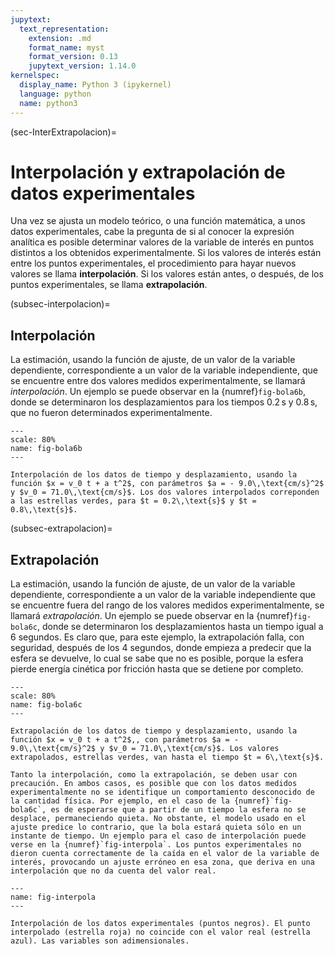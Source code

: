 ```yaml
---
jupytext:
  text_representation:
    extension: .md
    format_name: myst
    format_version: 0.13
    jupytext_version: 1.14.0
kernelspec:
  display_name: Python 3 (ipykernel)
  language: python
  name: python3
---
```


(sec-InterExtrapolacion)=
# Interpolación y extrapolación de datos experimentales

Una vez se ajusta un modelo teórico, o una función matemática, a unos datos experimentales, cabe la pregunta de si al conocer la expresión analítica es posible determinar valores de la variable de interés en puntos distintos a los obtenidos experimentalmente. Si los valores de interés están entre los puntos experimentales, el procedimiento para hayar nuevos valores se llama **interpolación**. Si los valores están antes, o después, de los puntos experimentales, se llama **extrapolación**.

(subsec-interpolacion)=
## Interpolación

La estimación, usando la función de ajuste, de un valor de la variable dependiente, correspondiente a un valor de la variable independiente, que se encuentre entre dos valores medidos experimentalmente, se llamará *interpolación*. Un ejemplo se puede observar en la {numref}`fig-bola6b`, donde se determinaron los desplazamientos para los tiempos $0.2\,\text{s}$ y $0.8\,\text{s}$, que no fueron determinados experimentalmente.

```{figure} imagenes/bola6b.png
---
scale: 80%
name: fig-bola6b
---

Interpolación de los datos de tiempo y desplazamiento, usando la función $x = v_0 t + a t^2$, con parámetros $a = - 9.0\,\text{cm/s}^2$ y $v_0 = 71.0\,\text{cm/s}$. Los dos valores interpolados correponden a las estrellas verdes, para $t = 0.2\,\text{s}$ y $t = 0.8\,\text{s}$.  
```

(subsec-extrapolacion)=
## Extrapolación

La estimación, usando la función de ajuste, de un valor de la variable dependiente, correspondiente a un valor de la variable independiente que se encuentre fuera del rango de los valores medidos experimentalmente, se llamará *extrapolación*. Un ejemplo se puede observar en la {numref}`fig-bola6c`, donde se determinaron los desplazamientos hasta un tiempo igual a $6$ segundos. Es claro que, para este ejemplo, la extrapolación falla, con seguridad, después de los $4$ segundos, donde empieza a predecir que la esfera se devuelve, lo cual se sabe que no es posible, porque la esfera pierde energía cinética por fricción hasta que se detiene por completo.

```{figure} imagenes/bola6c.png
---
scale: 80%
name: fig-bola6c
---

Extrapolación de los datos de tiempo y desplazamiento, usando la función $x = v_0 t + a t^2$,, con parámetros $a = - 9.0\,\text{cm/s}^2$ y $v_0 = 71.0\,\text{cm/s}$. Los valores extrapolados, estrellas verdes, van hasta el tiempo $t = 6\,\text{s}$.  
```

```{warning}
Tanto la interpolación, como la extrapolación, se deben usar con precaución. En ambos casos, es posible que con los datos medidos experimentalmente no se identifique un comportamiento desconocido de la cantidad física. Por ejemplo, en el caso de la {numref}`fig-bola6c`, es de esperarse que a partir de un tiempo la esfera no se desplace, permaneciendo quieta. No obstante, el modelo usado en el ajuste predice lo contrario, que la bola estará quieta sólo en un instante de tiempo. Un ejemplo para el caso de interpolación puede verse en la {numref}`fig-interpola`. Los puntos experimentales no dieron cuenta correctamente de la caída en el valor de la variable de interés, provocando un ajuste erróneo en esa zona, que deriva en una interpolación que no da cuenta del valor real.
```

```{figure} imagenes/interpola.svg
---
name: fig-interpola
---

Interpolación de los datos experimentales (puntos negros). El punto interpolado (estrella roja) no coincide con el valor real (estrella azul). Las variables son adimensionales.
```
